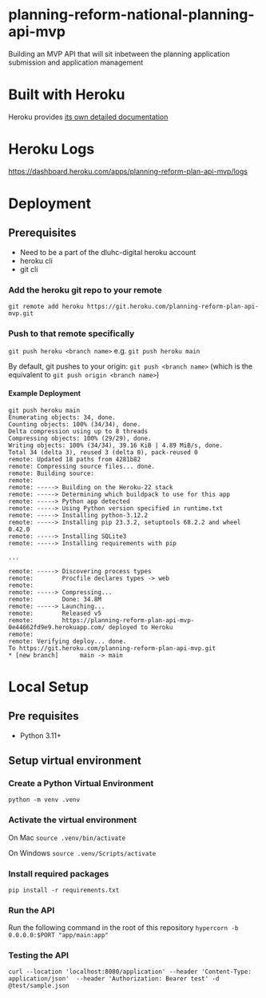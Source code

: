 # planning-reform-national-planning-api-mvp
Building an MVP API that will sit inbetween the planning application submission and application management

# Built with Heroku

Heroku provides [its own detailed documentation](https://devcenter.heroku.com/articles/getting-started-with-python?singlepage=true#set-up)

# Heroku Logs

https://dashboard.heroku.com/apps/planning-reform-plan-api-mvp/logs

# Deployment

## Prerequisites
 - Need to be a part of the dluhc-digital heroku account
 - heroku cli
 - git cli

### Add the heroku git repo to your remote
 `git remote add heroku https://git.heroku.com/planning-reform-plan-api-mvp.git`

### Push to that remote specifically
`git push heroku <branch name>` e.g. `git push heroku main`

By default, git pushes to your origin:
`git push <branch name>` (which is the equivalent to `git push origin <branch name>`)

#### Example Deployment

```
git push heroku main
Enumerating objects: 34, done.
Counting objects: 100% (34/34), done.
Delta compression using up to 8 threads
Compressing objects: 100% (29/29), done.
Writing objects: 100% (34/34), 39.16 KiB | 4.89 MiB/s, done.
Total 34 (delta 3), reused 3 (delta 0), pack-reused 0
remote: Updated 18 paths from 4281b82
remote: Compressing source files... done.
remote: Building source:
remote:
remote: -----> Building on the Heroku-22 stack
remote: -----> Determining which buildpack to use for this app
remote: -----> Python app detected
remote: -----> Using Python version specified in runtime.txt
remote: -----> Installing python-3.12.2
remote: -----> Installing pip 23.3.2, setuptools 68.2.2 and wheel 0.42.0
remote: -----> Installing SQLite3
remote: -----> Installing requirements with pip

...

remote: -----> Discovering process types
remote:        Procfile declares types -> web
remote:
remote: -----> Compressing...
remote:        Done: 34.8M
remote: -----> Launching...
remote:        Released v5
remote:        https://planning-reform-plan-api-mvp-0e44662fd9e9.herokuapp.com/ deployed to Heroku
remote:
remote: Verifying deploy... done.
To https://git.heroku.com/planning-reform-plan-api-mvp.git
* [new branch]      main -> main
```

# Local Setup

## Pre requisites

- Python 3.11+

## Setup virtual environment

### Create a Python Virtual Environment
`python -m venv .venv`

### Activate the virtual environment

On Mac
`source .venv/bin/activate`

On Windows
`source .venv/Scripts/activate`

### Install required packages
`pip install -r requirements.txt`

### Run the API
Run the following command in the root of this repository
`hypercorn -b 0.0.0.0:$PORT "app/main:app"`

### Testing the API
`curl --location 'localhost:8080/application' --header 'Content-Type: application/json'  --header 'Authorization: Bearer test' -d @test/sample.json`



